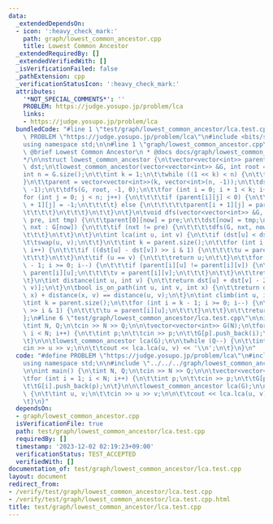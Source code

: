 ```yaml
---
data:
  _extendedDependsOn:
  - icon: ':heavy_check_mark:'
    path: graph/lowest_common_ancestor.cpp
    title: Lowest Common Ancestor
  _extendedRequiredBy: []
  _extendedVerifiedWith: []
  _isVerificationFailed: false
  _pathExtension: cpp
  _verificationStatusIcon: ':heavy_check_mark:'
  attributes:
    '*NOT_SPECIAL_COMMENTS*': ''
    PROBLEM: https://judge.yosupo.jp/problem/lca
    links:
    - https://judge.yosupo.jp/problem/lca
  bundledCode: "#line 1 \"test/graph/lowest_common_ancestor/lca.test.cpp\"\n#define\
    \ PROBLEM \"https://judge.yosupo.jp/problem/lca\"\n#include <bits/stdc++.h>\n\
    using namespace std;\n\n#line 1 \"graph/lowest_common_ancestor.cpp\"\n/**\n *\
    \ @brief Lowest Common Ancestor\n * @docs docs/graph/lowest_common_ancestor.md\n\
    */\n\nstruct lowest_common_ancestor {\n\tvector<vector<int>> parent;\n\tvector<int>\
    \ dst;\n\tlowest_common_ancestor(vector<vector<int>> &G, int root = 0) {\n\t\t\
    int n = G.size();\n\t\tint k = 1;\n\t\twhile ((1 << k) < n) {\n\t\t\tk++;\n\t\t\
    }\n\t\tparent = vector<vector<int>>(k, vector<int>(n, -1));\n\t\tdst = vector<int>(n,\
    \ -1);\n\t\tdfs(G, root, -1, 0);\n\t\tfor (int i = 0; i + 1 < k; i++) {\n\t\t\t\
    for (int j = 0; j < n; j++) {\n\t\t\t\tif (parent[i][j] < 0) {\n\t\t\t\t\tparent[i\
    \ + 1][j] = -1;\n\t\t\t\t} else {\n\t\t\t\t\tparent[i + 1][j] = parent[i][parent[i][j]];\n\
    \t\t\t\t}\n\t\t\t}\n\t\t}\n\t}\n\tvoid dfs(vector<vector<int>> &G, int now, int\
    \ pre, int tmp) {\n\t\tparent[0][now] = pre;\n\t\tdst[now] = tmp;\n\t\tfor (int\
    \ nxt : G[now]) {\n\t\t\tif (nxt != pre) {\n\t\t\t\tdfs(G, nxt, now, tmp + 1);\n\
    \t\t\t}\n\t\t}\n\t}\n\tint lca(int u, int v) {\n\t\tif (dst[u] < dst[v]) {\n\t\
    \t\tswap(u, v);\n\t\t}\n\t\tint k = parent.size();\n\t\tfor (int i = 0; i < k;\
    \ i++) {\n\t\t\tif ((dst[u] - dst[v]) >> i & 1) {\n\t\t\t\tu = parent[i][u];\n\
    \t\t\t}\n\t\t}\n\t\tif (u == v) {\n\t\t\treturn u;\n\t\t}\n\t\tfor (int i = k\
    \ - 1; i >= 0; i--) {\n\t\t\tif (parent[i][u] != parent[i][v]) {\n\t\t\t\tu =\
    \ parent[i][u];\n\t\t\t\tv = parent[i][v];\n\t\t\t}\n\t\t}\n\t\treturn parent[0][u];\n\
    \t}\n\tint distance(int u, int v) {\n\t\treturn dst[u] + dst[v] - 2 * dst[lca(u,\
    \ v)];\n\t}\n\tbool is_on_path(int u, int v, int x) {\n\t\treturn distance(u,\
    \ x) + distance(x, v) == distance(u, v);\n\t}\n\tint climb(int u, int d) {\n\t\
    \tint k = parent.size();\n\t\tfor (int i = k - 1; i >= 0; i--) {\n\t\t\tif (d\
    \ >> i & 1) {\n\t\t\t\tu = parent[i][u];\n\t\t\t}\n\t\t}\n\t\treturn u;\n\t}\n\
    };\n#line 6 \"test/graph/lowest_common_ancestor/lca.test.cpp\"\n\nint main() {\n\
    \tint N, Q;\n\tcin >> N >> Q;\n\n\tvector<vector<int>> G(N);\n\tfor (int i = 1;\
    \ i < N; i++) {\n\t\tint p;\n\t\tcin >> p;\n\t\tG[p].push_back(i);\n\t\tG[i].push_back(p);\n\
    \t}\n\n\tlowest_common_ancestor lca(G);\n\n\twhile (Q--) {\n\t\tint u, v;\n\t\t\
    cin >> u >> v;\n\n\t\tcout << lca.lca(u, v) << '\\n';\n\t}\n}\n"
  code: "#define PROBLEM \"https://judge.yosupo.jp/problem/lca\"\n#include <bits/stdc++.h>\n\
    using namespace std;\n\n#include \"../../../graph/lowest_common_ancestor.cpp\"\
    \n\nint main() {\n\tint N, Q;\n\tcin >> N >> Q;\n\n\tvector<vector<int>> G(N);\n\
    \tfor (int i = 1; i < N; i++) {\n\t\tint p;\n\t\tcin >> p;\n\t\tG[p].push_back(i);\n\
    \t\tG[i].push_back(p);\n\t}\n\n\tlowest_common_ancestor lca(G);\n\n\twhile (Q--)\
    \ {\n\t\tint u, v;\n\t\tcin >> u >> v;\n\n\t\tcout << lca.lca(u, v) << '\\n';\n\
    \t}\n}"
  dependsOn:
  - graph/lowest_common_ancestor.cpp
  isVerificationFile: true
  path: test/graph/lowest_common_ancestor/lca.test.cpp
  requiredBy: []
  timestamp: '2023-12-02 02:19:23+09:00'
  verificationStatus: TEST_ACCEPTED
  verifiedWith: []
documentation_of: test/graph/lowest_common_ancestor/lca.test.cpp
layout: document
redirect_from:
- /verify/test/graph/lowest_common_ancestor/lca.test.cpp
- /verify/test/graph/lowest_common_ancestor/lca.test.cpp.html
title: test/graph/lowest_common_ancestor/lca.test.cpp
---
```

